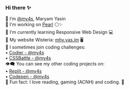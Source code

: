 ### Hi there ✨ </br>

<!--
**my4s/my4s** is a ✨ _special_ ✨ repository because its `README.md` (this file) appears on your GitHub profile.
-->
🍜 I’m <a href="https://github.com/my4s">@my4s</a>, Maryam Yasin </br>
🔭 I'm working on <a href="https://github.com/my4s/Pearl/">Pearl</a> ⚪✨ </br>
🌱 I'm currently learning Responsive Web Design 💻</br>
🍵 My website Wisteria: <a href="https://mhy.yas.im/">mhy.yas.im</a> 🖥 </br>
💬 I sometimes join coding challenges: </br>
    &bull; <a href="https://codier.io/@my4s">Codier - @my4s</a> </br>
    &bull; <a href="https://cssbattle.dev/player/my4s"> CSSBattle - @my4s</a> </br>
👁‍🗨 You can see my other coding projects on: </br>
    &bull; <a href="https://replit.com/@my4s">Replit - @my4s</a> </br>
    &bull; <a href="https://codepen.io/my4s"> Codepen - @my4s</a> </br>
🍳 Fun fact: I love reading, gaming (ACNH) and coding. 🧸 </br>
